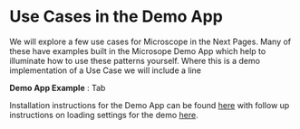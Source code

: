 # Use Cases in the Demo App

We will explore a few use cases for Microscope in the Next Pages. Many of these have examples built in the Microsope Demo App which help to illuminate how to use these patterns yourself. Where this is a demo implementation of a Use Case we will include a line

**Demo App Example** : Tab <name>

Installation instructions for the Demo App can be found [here](../installation/InstallationDemo.md) with follow up instructions on loading settings for the demo [here](../installation/InstallationDemoPost.md).